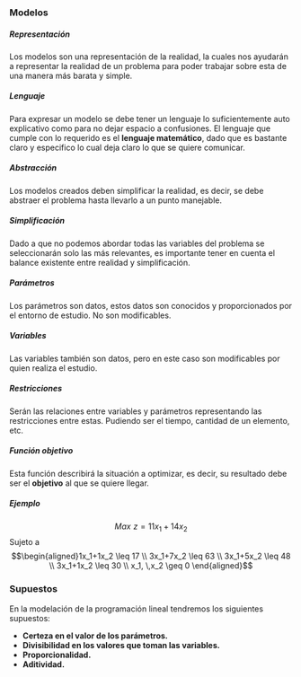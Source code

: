### Modelos
##### Representación
Los modelos son una representación de la realidad, la cuales nos ayudarán a representar la realidad de un problema para poder trabajar sobre esta de una manera más barata y simple.
##### Lenguaje
Para expresar un modelo se debe tener un lenguaje lo suficientemente auto explicativo como para no dejar espacio a confusiones. El lenguaje que cumple con lo requerido es el **lenguaje matemático**, dado que es bastante claro y especifico lo cual deja claro lo que se quiere comunicar.
##### Abstracción
Los modelos creados deben simplificar la realidad, es decir, se debe abstraer el problema hasta llevarlo a un punto manejable.
##### Simplificación
Dado a que no podemos abordar todas las variables del problema se seleccionarán solo las más relevantes, es importante tener en cuenta el balance existente entre realidad y simplificación.
##### Parámetros
Los parámetros son datos, estos datos son conocidos y proporcionados por el entorno de estudio. No son modificables. 
##### Variables
Las variables también son datos, pero en este caso son modificables por quien realiza el estudio.
##### Restricciones
Serán las relaciones entre variables y parámetros representando las restricciones entre estas. Pudiendo ser el tiempo, cantidad de un elemento, etc.
##### Función objetivo
Esta función describirá la situación a optimizar, es decir, su resultado debe ser el **objetivo** al que se quiere llegar.
##### Ejemplo
$$Max\,\,z= 11x_1 + 14x_2$$
Sujeto a
$$\begin{aligned}1x_1+1x_2 \leq 17 \\ 3x_1+7x_2 \leq 63 \\ 3x_1+5x_2 \leq 48 \\ 3x_1+1x_2 \leq 30 \\ x_1, \,x_2 \geq 0 \end{aligned}$$
### Supuestos
En la modelación de la programación lineal tendremos los siguientes supuestos:
- **Certeza en el valor de los parámetros.**
- **Divisibilidad en los valores que toman las variables.**
- **Proporcionalidad.**
- **Aditividad.**
